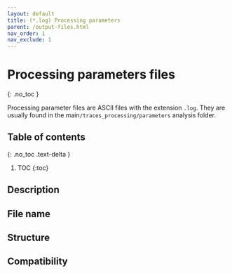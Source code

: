 ```yaml
---
layout: default
title: (*.log) Processing parameters
parent: /output-files.html
nav_order: 1
nav_exclude: 1
---
```



# Processing parameters files
{: .no_toc }

Processing parameter files are ASCII files with the extension `.log`. They are usually found in the main`/traces_processing/parameters` analysis folder.

## Table of contents
{: .no_toc .text-delta }

1. TOC
{:toc}

## Description

## File name

## Structure

## Compatibility
